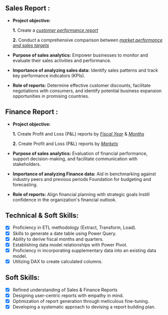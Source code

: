 ## Sales Report :


- **Project objective:** 

    **1.** Create a _[customer performance report](https://github.com/chandu7508/Excel_Analytics_CodeBasics/blob/main/Sales%20Analytics%20Reports/AtliQ_Hardwares_Customer_Sales_Analysis.pdf)_ 

    **2.** Conduct a comprehensive comparison between _[market performance and sales targets](https://github.com/chandu7508/Excel_Analytics_CodeBasics/blob/main/Sales%20Analytics%20Reports/Atliq_Hardwares_Target_Analysis.pdf)_

- **Purpose of sales analytics:** Empower businesses to monitor and evaluate their sales activities and performance.

- **Importance of analyzing sales data:** Identify sales patterns and track key performance indicators (KPIs).

- **Role of reports:** Determine effective customer discounts, facilitate negotiations with consumers, and identify potential business expansion opportunities in promising countries.


## Finance Report :

- **Project objective:** 

    **1.** Create Profit and Loss (P&L) reports by _[Fiscal Year](https://github.com/chandu7508/Excel_Analytics_CodeBasics/blob/main/Finance_Analytics/P%26L_ByYear.pdf)_ & _[Months](https://github.com/chandu7508/Excel_Analytics_CodeBasics/blob/main/Finance_Analytics/P%26L_ByMonth.pdf)_ 

   **2.** Create Profit and Loss (P&L) reports by _[Markets](https://github.com/chandu7508/Excel_Analytics_CodeBasics/blob/main/Finance_Analytics/P%26L_ByMarkets.pdf)_

- **Purpose of sales analytics:** Evaluation of financial performance, support decision-making, and facilitate communication with stakeholders.

- **Importance of analyzing Finance data:** Aid in benchmarking against industry peers and previous periods Foundation for budgeting and forecasting.

- **Role of reports:** Align financial planning with strategic goals Instill confidence in the organization's financial outlook.


## Technical & Soft Skills:
- [x]	Proficiency in ETL methodology (Extract, Transform, Load).
- [x]	Skills to generate a date table using Power Query.
- [x]	Ability to derive fiscal months and quarters.
- [x]	Establishing data model relationships with Power Pivot.
- [x]	Proficiency in incorporating supplementary data into an existing data model.
- [x]	Utilizing DAX to create calculated columns.

## Soft Skills:
- [x]	Refined understanding of Sales & Finance Reports
- [x]	Designing user-centric reports with empathy in mind.
- [x]	Optimization of report generation through meticulous fine-tuning.
- [x]	Developing a systematic approach to devising a report building plan.
